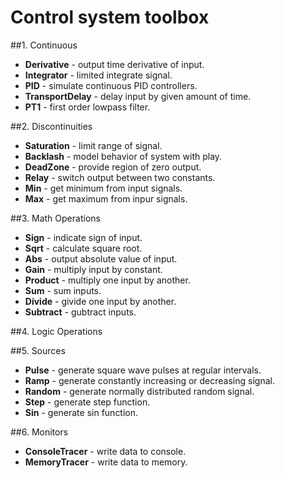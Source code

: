 <!-- the line below needs to be an empty line C: (its because kramdown isnt
     that smart and dearly wants an empty line before a heading to be able to
     display it as such, e.g. website) -->

# Control system toolbox

##1. Continuous
* **Derivative** - output time derivative of input.
* **Integrator** - limited  integrate signal.
* **PID** - simulate continuous PID controllers.
* **TransportDelay** - delay input by given amount of time.
* **PT1** - first order lowpass filter.

##2. Discontinuities
* **Saturation** - limit range of signal.
* **Backlash** - model behavior of system with play.
* **DeadZone** - provide region of zero output.
* **Relay** - switch output between two constants.
* **Min** - get minimum from input signals.
* **Max** - get maximum from inpur signals.

##3. Math Operations
* **Sign** - indicate sign of input.
* **Sqrt** - calculate square root.
* **Abs** - output absolute value of input.
* **Gain** - multiply input by constant.
* **Product** - multiply one input by another.
* **Sum** - sum inputs.
* **Divide** - givide one input by another.
* **Subtract** - gubtract inputs.

##4. Logic Operations

##5. Sources
* **Pulse** - generate square wave pulses at regular intervals.
* **Ramp** - generate constantly increasing or decreasing signal.
* **Random** - generate normally distributed random signal.
* **Step** - generate step function.
* **Sin** - generate sin function.

##6. Monitors
* **ConsoleTracer** - write data to console.
* **MemoryTracer** - write data to memory.


